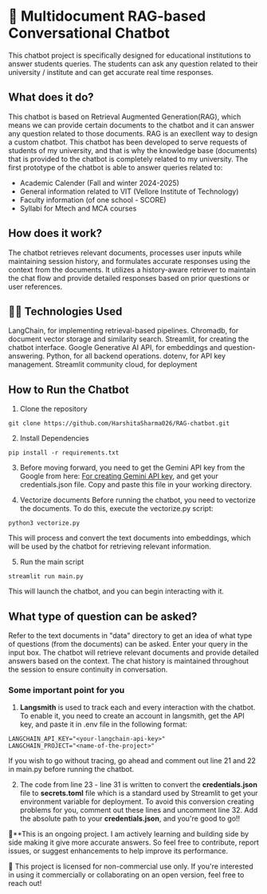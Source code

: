 # 🤖 Multidocument RAG-based Conversational Chatbot

This chatbot project is specifically designed for educational institutions to answer students queries. The students can ask any question related to their university / institute and can get accurate real time responses. 

## What does it do?
This chatbot is based on Retrieval Augmented Generation(RAG), which means we can provide certain documents to the chatbot and it can answer any question related to those documents. RAG is an execllent way to design a custom chatbot. 
This chatbot has been developed to serve requests of students of my university, and that is why the knowledge base (documents) that is provided to the chatbot is completely related to my university. The first prototype of the chatbot is able to answer queries related to:
- Academic Calender (Fall and winter 2024-2025)
- General information related to VIT (Vellore Institute of Technology)
- Faculty information (of one school - SCORE)
- Syllabi for Mtech and MCA courses

## How does it work?
The chatbot retrieves relevant documents, processes user inputs while maintaining session history, and formulates accurate responses using the context from the documents. It utilizes a history-aware retriever to maintain the chat flow and provide detailed responses based on prior questions or user references.

## 🧑‍💻 Technologies Used
LangChain, for implementing retrieval-based pipelines.
Chromadb, for document vector storage and similarity search.
Streamlit, for creating the chatbot interface.
Google Generative AI API, for embeddings and question-answering.
Python, for all backend operations.
dotenv, for API key management.
Streamlit community cloud, for deployment

## How to Run the Chatbot
1. Clone the repository
```
git clone https://github.com/HarshitaSharma026/RAG-chatbot.git
```

2. Install Dependencies
```
pip install -r requirements.txt
```

3. Before moving forward, you need to get the Gemini API key from the Google from here: [For creating Gemini API key](https://aistudio.google.com/app/apikey), and get your credentials.json file. Copy and paste this file in your working directory.

4. Vectorize documents
Before running the chatbot, you need to vectorize the documents. To do this, execute the vectorize.py script:
```
python3 vectorize.py
```
This will process and convert the text documents into embeddings, which will be used by the chatbot for retrieving relevant information.

5. Run the main script
```
streamlit run main.py
```
This will launch the chatbot, and you can begin interacting with it.

## What type of question can be asked?
Refer to the text documents in "data" directory to get an idea of what type of questions (from the documents) can be asked.
Enter your query in the input box.
The chatbot will retrieve relevant documents and provide detailed answers based on the context.
The chat history is maintained throughout the session to ensure continuity in conversation.

### Some important point for you 
1. **Langsmith** is used to track each and every interaction with the chatbot.
To enable it, you need to create an account in langsmith, get the API key, and paste it in .env file in the following format: 
```
LANGCHAIN_API_KEY="<your-langchain-api-key>"
LANGCHAIN_PROJECT="<name-of-the-project>"
```
If you wish to go without tracing, go ahead and comment out line 21 and 22 in main.py before running the chatbot.

2. The code from line 23 - line 31 is written to convert the **credentials.json** file to **secrets.toml** file which is a standard used by Streamlit to get your environment variable for deployment. To avoid this conversion creating problems for you, comment out these lines and uncomment line 32. Add the absolute path to your **credentials.json**, and you're good to go!!

🎯**This is an ongoing project. I am actively learning and building side by side making it give more accurate answers. So feel free to contribute, report issues, or suggest enhancements to help improve its performance.


💬 This project is licensed for non-commercial use only. If you're interested in using it commercially or collaborating on an open version, feel free to reach out!